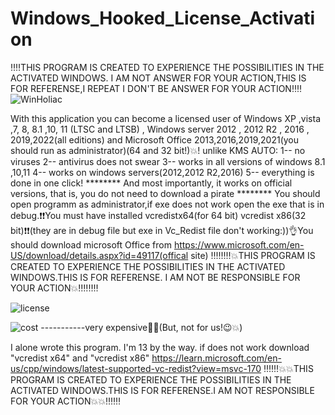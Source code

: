 # Windows_Hooked_License_Activation
‼️‼️THIS PROGRAM IS CREATED TO EXPERIENCE THE POSSIBILITIES IN THE ACTIVATED WINDOWS. I AM NOT ANSWER FOR YOUR ACTION,THIS IS FOR REFERENSE,I REPEAT I DON'T BE ANSWER FOR YOUR ACTION‼️‼️
![WinHoliac](https://github.com/WhiteeRabbit/Windows_Hooked_License_Activation/assets/143087729/384ed8ba-5027-4028-8180-755c71c3b1bb)

With this application you can become a licensed user of Windows XP ,vista ,7, 8, 8.1 ,10, 11 (LTSC and LTSB) , Windows server 2012 , 2012 R2 , 2016 , 2019,2022(all editions) and Microsoft Office 2013,2016,2019,2021(you should run as administrator)(64 and 32 bit!)💥! unlike KMS AUTO: 1-- no viruses 2-- antivirus does not swear 3-- works in all versions of windows 8.1 ,10,11 4-- works on windows servers(2012,2012 R2,2016) 5-- everything is done in one click! ******** And most importantly, it works on official versions, that is, you do not need to download a pirate ********
You should open programm as administrator,if exe does not work open the exe that is in debug.❗❗You must have installed vcredistx64(for 64 bit) vcredist x86(32 bit)❗❗(they are in debug file but exe in Vc_Redist file don't working:))👌You should download microsoft Office from https://www.microsoft.com/en-US/download/details.aspx?id=49117(offical site)
‼️‼️‼️‼💥THIS PROGRAM IS CREATED TO EXPERIENCE THE POSSIBILITIES IN THE ACTIVATED WINDOWS.THIS IS FOR REFERENSE. I AM NOT BE RESPONSIBLE FOR YOUR ACTION💥‼️‼️‼️‼️

![license](https://github.com/WhiteeRabbit/Windows_Hooked_License_Activation/assets/143087729/ac8c60fd-5e4a-4454-a396-a5d62d9e67d1)
                                                

![cost](https://github.com/WhiteeRabbit/Windows_Hooked_License_Activation/assets/143087729/f4061b15-b3ef-4d2e-be0b-3ed9423ad586)
-----------very expensive🤑💥(But, not for us!😉💥)



I alone wrote this program.
I'm 13 by the way.
if does not work download "vcredist x64" and "vcredist x86"
https://learn.microsoft.com/en-us/cpp/windows/latest-supported-vc-redist?view=msvc-170
‼️‼️‼️💥💥THIS PROGRAM IS CREATED TO EXPERIENCE THE POSSIBILITIES IN THE ACTIVATED WINDOWS.THIS IS FOR REFERENSE.I AM NOT RESPONSIBLE FOR YOUR ACTION💥💥‼️‼️‼️
